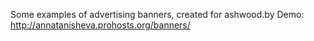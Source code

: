 Some examples of advertising banners, created for ashwood.by
Demo: http://annatanisheva.prohosts.org/banners/
